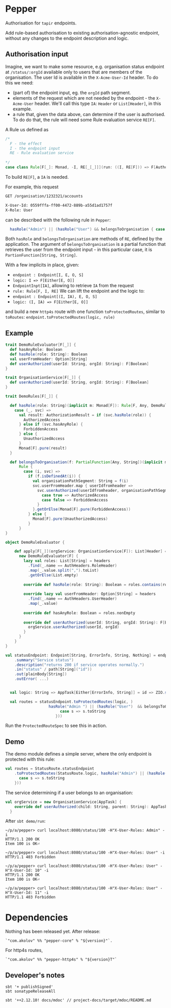 # Pepper

Authorisation for `tapir` endpoints.

Add rule-based authorisation to existing authorisation-agnostic endpoint, without any changes to
the endpoint description and logic.


## Authorisation input

Imagine, we want to make some resource, e.g. organisation status endpoint at `/status/:orgId` 
available only to users that are
members of the organisation. The user Id is available in the `X-Acme-User-Id` header. To do this we need:
 - (part of) the endpoint input, eg. the `orgId` path segment.
 - elements of the request which are not needed by the endpoint - the `X-Acme-User` header. We'll call this type `IA`: `Header` or `List[Header]`, in this example.
 - a rule that, given the data above, can determine if the user is authorised. To do do that, the rule will need some Rule evaluation service `RE[F]`.
 
A Rule us defined as

```scala
/*
  F - the effect
  I - the endpoint input
  RE - Rule evaluation service
 
*/
case class Rule[F[_]: Monad, -I, RE[_[_]]](run: ((I, RE[F])) => F[AuthorizationResult])
```
To build `RE[F]`, a `IA` is needed.

For example, this request
```bash curl 
GET /organisation/1232321/accounts

X-User-Id: 0559fffa-ff00-4472-889b-a55d1ad1757f
X-Role: User
```

can be described with the following rule in `Pepper`:
``` scala
  hasRole("Admin") || (hasRole("User") && belongsToOrganisation { case s => s }
``` 
Both `hasRole` and `belongsToOrganisation` are methods of `RE`, defined by the application. 
The argument of `belongsToOrganisation` is a partial function that retrieves the user from the endpoint 
input - in this particular case, it is `PartionFunction[String, String]`.


With a few implicits in place, given: 
 - `endpoint : Endpoint[I, E, O, S]`
 - `logic: I => F[Either[E, O]]` 
 - `EndpointInpt[IA]`, allowing to retrieve `IA` from the request
 - `rule: Rule[F, I, RE]` 
We can lift the endpoint and the logic to:
 - `endpoint : Endpoint[(I, IA), E, O, S]`
 - `logic: (I, IA) => F[Either[E, O]]` 
 
and build a new `http4s` route with one function `toProtectedRoutes`, similar to `toRoutes`:
```endpoint.toProtectedRoutes(logic, rule)```

## Example

```scala
trait DemoRuleEvaluator[F[_]] {
  def hasAnyRole: Boolean
  def hasRole(role: String): Boolean
  val userFromHeader: Option[String]
  def userAuthorized(userId: String, orgId: String): F[Boolean]
}

trait OrganisationService[F[_]] {
  def userAuthorized(userId: String, orgId: String): F[Boolean]
}

trait DemoRules[F[_]] {

  def hasRole(role: String)(implicit m: Monad[F]): Rule[F, Any, DemoRuleEvaluator] = Rule {
    case (_, svc) =>
      val result: AuthorizationResult = if (svc.hasRole(role)) {
        AuthorizedAccess
      } else if (svc.hasAnyRole) {
        ForbiddenAccess
      } else {
        UnauthorizedAccess
      }
      Monad[F].pure(result)
  }

  def belongsToOrganisation(f: PartialFunction[Any, String])(implicit m: Monad[F]): Rule[F, String, DemoRuleEvaluator] =
      Rule {
        case (i, svc) =>
          if (f.isDefinedAt(i)) {
            val organisationPathSegment: String = f(i)
            svc.userFromHeader.map { userIdfromheader =>
              svc.userAuthorized(userIdfromheader, organisationPathSegment).map {
                case true => AuthorizedAccess
                case false => ForbiddenAccess
              }
            }.getOrElse(Monad[F].pure(ForbiddenAccess))
          } else {
            Monad[F].pure(UnauthorizedAccess)
          }
      }
}

object DemoRuleEvaluator {

    def apply[F[_]](orgService: OrganisationService[F]): List[Header] => DemoRuleEvaluator[F] = { headers =>
      new DemoRuleEvaluator[F] {
        lazy val roles: List[String] = headers
          .find(_.name == AuthHeaders.RoleHeader)
          .map(_.value.split(",").toList)
          .getOrElse(List.empty)
  
        override def hasRole(role: String): Boolean = roles.contains(role)
  
        override lazy val userFromHeader: Option[String] = headers
          .find(_.name == AuthHeaders.UserHeader)
          .map(_.value)
  
        override def hasAnyRole: Boolean = roles.nonEmpty
  
        override def userAuthorized(userId: String, orgId: String): F[Boolean] = {
          orgService.userAuthorized(userId, orgId)
        }
      }
    }
}

val statusEndpoint: Endpoint[String, ErrorInfo, String, Nothing] = endpoint.get
    .summary("Service status")
    .description("returns 200 if service operates normally.")
    .in("status" / path[String]("id"))
    .out(plainBody[String])
    .outError( ...)


  val logic: String => AppTask[Either[ErrorInfo, String]] = id => ZIO.succeed(s"Item $id is OK".asRight)

  val routes = statusEndpoint.toProtectedRoutes(logic, ) 
                   hasRole("Admin ") || (hasRole("User")  && belongsToOrganisation {
                        case s => s.toString
                      }))

```
Run the `ProtectedRouteSpec` to see this in action.
 

## Demo 

The demo module defines a simple server, where the only endpoint is protected with this rule:

```scala
val routes = StatusRoute.statusEndpoint
    .toProtectedRoutes(StatusRoute.logic, hasRole("Admin") || (hasRole("User") && belongsToOrganisation {
      case s => s.toString
    }))
```

The service determining if a user belongs to an organisation:
```scala
val orgService = new OrganisationService[AppTask] {
    override def userAuthorized(child: String, parent: String): AppTask[Boolean] = ZIO.succeed(parent.contains(child))
  }
```

After `sbt demo/run`:

```
~/p/a/pepper> curl localhost:8080/status/100 -H"X-User-Roles: Admin" -i
HTTP/1.1 200 OK 
Item 100 is OK⏎ 
                                                                                                                                                                                 
~/p/a/pepper> curl localhost:8080/status/100 -H"X-User-Roles: User" -i
HTTP/1.1 403 Forbidden

~/p/a/pepper> curl localhost:8080/status/100 -H"X-User-Roles: User" -H"X-User-Id: 10" -i
HTTP/1.1 200 OK
Item 100 is OK⏎  
                                                                                                                                                                                
~/p/a/pepper> curl localhost:8080/status/100 -H"X-User-Roles: User" -H"X-User-Id: 11" -i
HTTP/1.1 403 Forbidden

```

# Dependencies

Nothing has been released yet. After release:

    `"com.akolov" %% "pepper-core" % "${version}"`. 
  
For http4s routes,

    `"com.akolov" %% "pepper-http4s" % "${version}T"`
    
    
## Developer's notes

    sbt '+ publishSigned'
    sbt sonatypeReleaseAll

    sbt '++2.12.10! docs/mdoc' // project-docs/target/mdoc/README.md    
 


 


